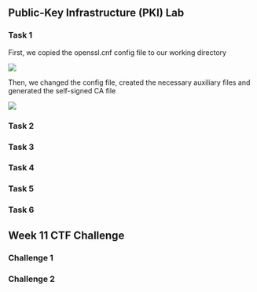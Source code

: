 ## Public-Key Infrastructure (PKI) Lab

### Task 1

First, we copied the openssl.cnf config file to our working directory

<img src="https://cdn.discordapp.com/attachments/799728570825179213/1049810971654377522/image.png">

Then, we changed the config file, created the necessary auxiliary files and generated the self-signed CA file

<img src="https://cdn.discordapp.com/attachments/799728570825179213/1049811174780313713/image.png">

### Task 2

### Task 3

### Task 4

### Task 5

### Task 6

## Week 11 CTF Challenge
### Challenge 1

### Challenge 2
